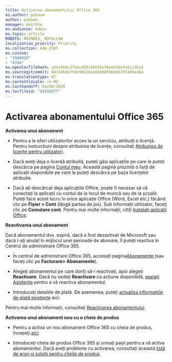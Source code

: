 ```yaml
---
title: Activarea abonamentului Office 365
ms.author: pebaum
author: pebaum
manager: mnirkhe
ms.audience: Admin
ms.topic: article
ROBOTS: NOINDEX, NOFOLLOW
localization_priority: Priority
ms.collection: Adm_O365
ms.custom:
- "1500028"
- "4744"
ms.openlocfilehash: a2ecbb8c3f0acd59156695e36ee62b2416111ba4
ms.sourcegitcommit: 843146bbf5de98126acb5808598dd533f40bea6a
ms.translationtype: HT
ms.contentlocale: ro-RO
ms.lasthandoff: 04/08/2020
ms.locfileid: "43191077"
---
```

# <a name="activate-your-office-365-subscription"></a>Activarea abonamentului Office 365

**Activarea unui abonament**

- Pentru a le oferi utilizatorilor acces la un serviciu, atribuiți o licență. Pentru instrucțiuni despre atribuirea de licențe, consultați [Atribuirea de licențe pentru utilizatori](https://docs.microsoft.com/microsoft-365/admin/manage/assign-licenses-to-users?view=o365-worldwide).

- Dacă aveți deja o licență atribuită, puteți găsi aplicațiile pe care le puteți descărca pe pagina [Contul meu](https://portal.office.com/account/#installs). Această pagină prezintă o listă de aplicații disponibile pe care le puteți descărca pe baza licențelor atribuite.

- Dacă ați descărcat deja aplicațiile Office, poate fi necesar să vă conectați la aplicații cu contul de la locul de muncă sau de la școală. Puteți face acest lucru în orice aplicație Office (Word, Excel etc.) făcând clic pe **Fișier > Cont** (lângă partea de jos). Sub Informații utilizator, faceți clic pe **Comutare cont**. Pentru mai multe informații, citiți [Instalați aplicații Office](https://docs.microsoft.com/microsoft-365/admin/setup/install-applications).

**Reactivarea unui abonament**

Dacă abonamentul dvs. expiră, dacă a fost dezactivat de Microsoft sau dacă l-ați anulat în mijlocul unei perioade de abonare, îl puteți reactiva în Centrul de administrare Office 365.

- În centrul de administrare Office 365, accesați pagina[Abonamente ](https://go.microsoft.com/fwlink/p/?linkid=842054) (sau faceți clic pe **Facturare> Abonamente**).

- Alegeți abonamentul pe care doriți să-l reactivați, apoi alegeți **Reactivare**. Dacă nu vedeți **Reactivare** ca acțiune disponibilă, [apelați Asistența](https://support.office.com/article/call-support-32a17ca7-6fa0-4870-8a8d-e25ba4ccfd4b) pentru a vă reactiva abonamentul.

- Introduceți detaliile de plată. De asemenea, puteți [actualiza informațiile de plată existente](https://docs.microsoft.com/microsoft-365/commerce/billing-and-payments/add-update-or-remove-credit-card-or-bank-account?view=o365-worldwide) aici.

Pentru mai multe informații, consultați [Reactivarea abonamentului](https://docs.microsoft.com/office365/admin/subscriptions-and-billing/reactivate-your-subscription).

**Activarea unui abonament nou cu o cheie de produs**

- Pentru a activa un nou abonament Office 365 cu cheia de produs, începeți [aici](https://support.office.com/article/where-to-enter-your-office-product-key-0a82e5ae-739e-4b92-a6f4-2ec780c185db).

- Introduceți cheia de produs Office 365 și urmați pașii pentru a vă activa abonamentul. Dacă aveți probleme cu activarea, consultați această [listă de erori și soluții pentru cheile de produs](https://docs.microsoft.com/microsoft-365/commerce/product-key-errors-and-solutions).

